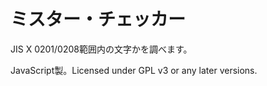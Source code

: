 # ミスター・チェッカー
JIS X 0201/0208範囲内の文字かを調べます。

JavaScript製。Licensed under GPL v3 or any later versions.

